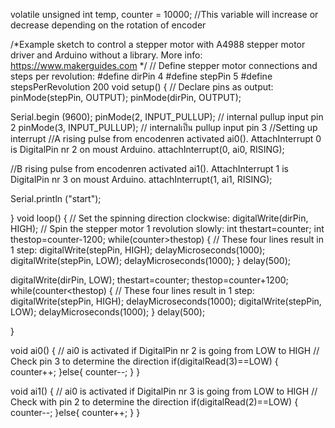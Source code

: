 
volatile unsigned int temp, counter = 10000; //This variable will increase or decrease depending on the rotation of encoder

/*Example sketch to control a stepper motor with A4988 stepper motor driver and Arduino without a library. More info: https://www.makerguides.com */
// Define stepper motor connections and steps per revolution:
#define dirPin 4
#define stepPin 5
#define stepsPerRevolution 200
void setup() {
  // Declare pins as output:
  pinMode(stepPin, OUTPUT);
  pinMode(dirPin, OUTPUT);


  Serial.begin (9600);
  pinMode(2, INPUT_PULLUP); // internal pullup input pin 2 
  pinMode(3, INPUT_PULLUP); // internalเป็น pullup input pin 3
//Setting up interrupt
  //A rising pulse from encodenren activated ai0(). AttachInterrupt 0 is DigitalPin nr 2 on moust Arduino.
  attachInterrupt(0, ai0, RISING);
   
  //B rising pulse from encodenren activated ai1(). AttachInterrupt 1 is DigitalPin nr 3 on moust Arduino.
  attachInterrupt(1, ai1, RISING);

Serial.println ("start");

}
void loop() {
  // Set the spinning direction clockwise:
  digitalWrite(dirPin, HIGH);
  // Spin the stepper motor 1 revolution slowly:
  int thestart=counter;
  int thestop=counter-1200;
  while(counter>thestop) {
    // These four lines result in 1 step:
    digitalWrite(stepPin, HIGH);
    delayMicroseconds(1000);
    digitalWrite(stepPin, LOW);
    delayMicroseconds(1000);
  }
  delay(500);

  digitalWrite(dirPin, LOW);
 thestart=counter;
 thestop=counter+1200;
  while(counter<thestop) {
    // These four lines result in 1 step:
    digitalWrite(stepPin, HIGH);
    delayMicroseconds(1000);
    digitalWrite(stepPin, LOW);
    delayMicroseconds(1000);
  }
  delay(500);


}

  void ai0() {
  // ai0 is activated if DigitalPin nr 2 is going from LOW to HIGH
  // Check pin 3 to determine the direction
  if(digitalRead(3)==LOW) {
  counter++;
  }else{
  counter--;
  }
  }
   
  void ai1() {
  // ai0 is activated if DigitalPin nr 3 is going from LOW to HIGH
  // Check with pin 2 to determine the direction
  if(digitalRead(2)==LOW) {
  counter--;
  }else{
  counter++;
  }
  }
